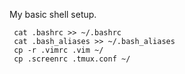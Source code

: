 My basic shell setup.

     cat .bashrc >> ~/.bashrc
     cat .bash_aliases >> ~/.bash_aliases
     cp -r .vimrc .vim ~/
     cp .screenrc .tmux.conf ~/
